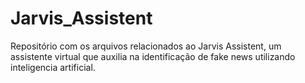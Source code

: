 # Jarvis_Assistent
Repositório com os arquivos relacionados ao Jarvis Assistent, um assistente virtual que auxilia na identificação de fake news utilizando inteligencia artificial.
